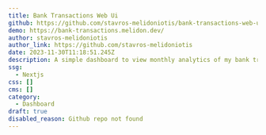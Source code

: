 ```yaml
---
title: Bank Transactions Web Ui
github: https://github.com/stavros-melidoniotis/bank-transactions-web-ui
demo: https://bank-transactions.melidon.dev/
author: stavros-melidoniotis
author_link: https://github.com/stavros-melidoniotis
date: 2023-11-30T11:18:51.245Z
description: A simple dashboard to view monthly analytics of my bank transactions.
ssg:
  - Nextjs
css: []
cms: []
category:
  - Dashboard
draft: true
disabled_reason: Github repo not found
---
```

